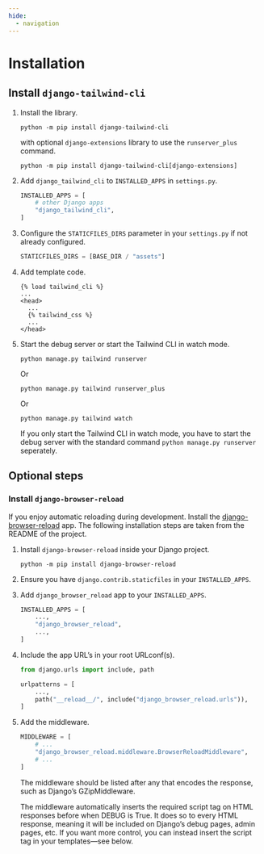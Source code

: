 ```yaml
---
hide:
  - navigation
---
```


# Installation

## Install `django-tailwind-cli`

1. Install the library.

   ```shell
   python -m pip install django-tailwind-cli
   ```

   with optional `django-extensions` library to use the `runserver_plus` command.

   ```shell
   python -m pip install django-tailwind-cli[django-extensions]
   ```

2. Add `django_tailwind_cli` to `INSTALLED_APPS` in `settings.py`.

   ```python
   INSTALLED_APPS = [
       # other Django apps
       "django_tailwind_cli",
   ]
   ```

3. Configure the `STATICFILES_DIRS` parameter in your `settings.py` if not already configured.

   ```python
   STATICFILES_DIRS = [BASE_DIR / "assets"]
   ```

4. Add template code.

   ```htmldjango
   {% load tailwind_cli %}
   ...
   <head>
     ...
     {% tailwind_css %}
     ...
   </head>
   ```

5. Start the debug server or start the Tailwind CLI in watch mode.

   ```shell
   python manage.py tailwind runserver
   ```
   
   Or

   ```shell
   python manage.py tailwind runserver_plus
   ```

   Or

   ```shell
   python manage.py tailwind watch
   ```

   If you only start the Tailwind CLI in watch mode, you have to start the debug server with the standard command `python manage.py runserver` seperately.

## Optional steps

### Install `django-browser-reload`

If you enjoy automatic reloading during development. Install the [django-browser-reload](https://github.com/adamchainz/django-browser-reload) app. The following installation steps are taken from the README of the project.

1. Install `django-browser-reload` inside your Django project.

   ```shell
   python -m pip install django-browser-reload
   ```

2. Ensure you have `django.contrib.staticfiles` in your `INSTALLED_APPS`.

3. Add `django_browser_reload` app to your `INSTALLED_APPS`.

   ```python
   INSTALLED_APPS = [
       ...,
       "django_browser_reload",
       ...,
   ]
   ```

4. Include the app URL’s in your root URLconf(s).

   ```python
   from django.urls import include, path

   urlpatterns = [
       ...,
       path("__reload__/", include("django_browser_reload.urls")),
   ]
   ```

5. Add the middleware.

   ```python
   MIDDLEWARE = [
       # ...
       "django_browser_reload.middleware.BrowserReloadMiddleware",
       # ...
   ]
   ```

   The middleware should be listed after any that encodes the response, such as Django’s GZipMiddleware.

   The middleware automatically inserts the required script tag on HTML responses before </body> when DEBUG is True. It does so to every HTML response, meaning it will be included on Django’s debug pages, admin pages, etc. If you want more control, you can instead insert the script tag in your templates—see below.
